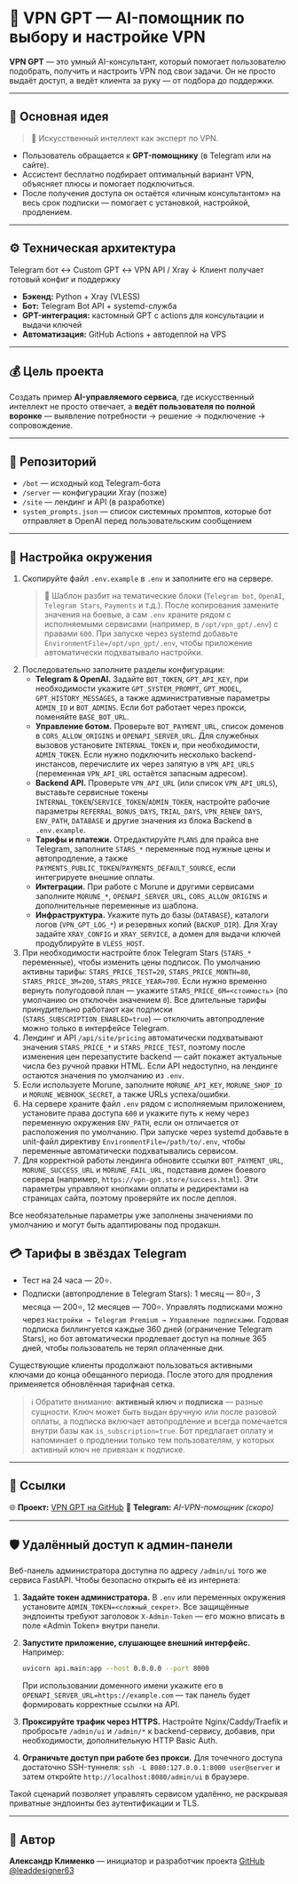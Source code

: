 # 🤖 VPN GPT — AI-помощник по выбору и настройке VPN

**VPN GPT** — это умный AI-консультант, который помогает пользователю подобрать, получить и настроить VPN под свои задачи.
Он не просто выдаёт доступ, а ведёт клиента за руку — от подбора до поддержки.

---

## 🚀 Основная идея

> 🧠 Искусственный интеллект как эксперт по VPN.

- Пользователь обращается к **GPT-помощнику** (в Telegram или на сайте).  
- Ассистент бесплатно подбирает оптимальный вариант VPN, объясняет плюсы и помогает подключиться.  
- После получения доступа он остаётся «личным консультантом» на весь срок подписки — помогает с установкой, настройкой, продлением.

---

## ⚙️ Техническая архитектура
Telegram бот ↔ Custom GPT ↔ VPN API / Xray
↓
Клиент получает
готовый конфиг и поддержку


- **Бэкенд:** Python + Xray (VLESS)  
- **Бот:** Telegram Bot API + systemd-служба  
- **GPT-интеграция:** кастомный GPT с actions для консультации и выдачи ключей
- **Автоматизация:** GitHub Actions + автодеплой на VPS  

---

## 💰 Цель проекта

Создать пример **AI-управляемого сервиса**, где искусственный интеллект не просто отвечает,
а **ведёт пользователя по полной воронке** — выявление потребности → решение → подключение → сопровождение.

---

## 🧩 Репозиторий

- `/bot` — исходный код Telegram-бота
- `/server` — конфигурации Xray (позже)
- `/site` — лендинг и API (в разработке)
- `system_prompts.json` — список системных промптов, которые бот отправляет в OpenAI перед пользовательским сообщением

---

## 🔐 Настройка окружения

1. Скопируйте файл `.env.example` в `.env` и заполните его на сервере.
   > 📁 Шаблон разбит на тематические блоки (`Telegram bot`, `OpenAI`, `Telegram Stars`, `Payments` и т.д.). После копирования
   > замените значения на боевые, а сам `.env` храните рядом с исполняемыми сервисами (например, в `/opt/vpn_gpt/.env`) с правами `600`.
   > При запуске через systemd добавьте `EnvironmentFile=/opt/vpn_gpt/.env`, чтобы приложение автоматически подхватывало настройки.
2. Последовательно заполните разделы конфигурации:
   - **Telegram & OpenAI.** Задайте `BOT_TOKEN`, `GPT_API_KEY`, при необходимости укажите `GPT_SYSTEM_PROMPT`, `GPT_MODEL`, `GPT_HISTORY_MESSAGES`, а также административные параметры `ADMIN_ID` и `BOT_ADMINS`. Если бот работает через прокси, поменяйте `BASE_BOT_URL`.
   - **Управление ботом.** Проверьте `BOT_PAYMENT_URL`, список доменов в `CORS_ALLOW_ORIGINS` и `OPENAPI_SERVER_URL`. Для служебных вызовов установите `INTERNAL_TOKEN` и, при необходимости, `ADMIN_TOKEN`. Если нужно подключить несколько backend-инстансов, перечислите их через запятую в `VPN_API_URLS` (переменная `VPN_API_URL` остаётся запасным адресом).
   - **Backend API.** Проверьте `VPN_API_URL` (или список `VPN_API_URLS`), выставьте сервисные токены `INTERNAL_TOKEN`/`SERVICE_TOKEN`/`ADMIN_TOKEN`, настройте рабочие параметры `REFERRAL_BONUS_DAYS`, `TRIAL_DAYS`, `VPN_RENEW_DAYS`, `ENV_PATH`, `DATABASE` и другие значения из блока Backend в `.env.example`.
   - **Тарифы и платежи.** Отредактируйте `PLANS` для прайса вне Telegram, заполните `STARS_*` переменные под нужные цены и автопродление, а также `PAYMENTS_PUBLIC_TOKEN`/`PAYMENTS_DEFAULT_SOURCE`, если интегрируете внешние оплаты.
   - **Интеграции.** При работе с Morune и другими сервисами заполните `MORUNE_*`, `OPENAPI_SERVER_URL`, `CORS_ALLOW_ORIGINS` и дополнительные переменные из шаблона.
   - **Инфраструктура.** Укажите путь до базы (`DATABASE`), каталоги логов (`VPN_GPT_LOG_*`) и резервных копий (`BACKUP_DIR`). Для Xray задайте `XRAY_CONFIG` и `XRAY_SERVICE`, а домен для выдачи ключей продублируйте в `VLESS_HOST`.
3. При необходимости настройте блок Telegram Stars (`STARS_*` переменные), чтобы изменить цены подписок. По умолчанию активны тарифы: `STARS_PRICE_TEST=20`, `STARS_PRICE_MONTH=80`, `STARS_PRICE_3M=200`, `STARS_PRICE_YEAR=700`. Если нужно временно вернуть полугодовой план — укажите `STARS_PRICE_6M=<стоимость>` (по умолчанию он отключён значением `0`). Все длительные тарифы принудительно работают как подписки (`STARS_SUBSCRIPTION_ENABLED=true`) — отключить автопродление можно только в интерфейсе Telegram.
4. Лендинг и API `/api/site/pricing` автоматически подхватывают значения `STARS_PRICE_*` и `STARS_PRICE_TEST`, поэтому после изменения цен перезапустите backend — сайт покажет актуальные числа без ручной правки HTML. Если API недоступно, на лендинге остаются значения по умолчанию из `.env`.
5. Если используете Morune, заполните `MORUNE_API_KEY`, `MORUNE_SHOP_ID` и `MORUNE_WEBHOOK_SECRET`, а также URLs успеха/ошибки.
6. На сервере храните файл `.env` рядом с исполняемым приложением, установите права доступа `600` и укажите путь к нему через переменную окружения `ENV_PATH`, если он отличается от расположения по умолчанию. При запуске через systemd добавьте в unit-файл директиву `EnvironmentFile=/path/to/.env`, чтобы переменные автоматически подхватывались сервисом.
7. Для корректной работы лендинга обновите ссылки `BOT_PAYMENT_URL`, `MORUNE_SUCCESS_URL` и `MORUNE_FAIL_URL`, подставив домен боевого сервера (например, `https://vpn-gpt.store/success.html`). Эти параметры управляют кнопками оплаты и редиректами на страницах сайта, поэтому проверяйте их после деплоя.

Все необязательные параметры уже заполнены значениями по умолчанию и могут быть адаптированы под продакшн.

## 💳 Тарифы в звёздах Telegram

- Тест на 24 часа — 20⭐.
- Подписки (автопродление в Telegram Stars): 1 месяц — 80⭐, 3 месяца — 200⭐, 12 месяцев — 700⭐. Управлять подписками можно через `Настройки → Telegram Premium → Управление подписками`. Годовая подписка биллингуется каждые 360 дней (ограничение Telegram Stars), но бот автоматически продлевает доступ на полные 365 дней, чтобы пользователь не терял оплаченные дни.

Существующие клиенты продолжают пользоваться активными ключами до конца обещанного периода. После этого для продления применяется обновлённая тарифная сетка.

> ℹ️ Обратите внимание: **активный ключ** и **подписка** — разные сущности. Ключ может быть выдан вручную или после разовой оплаты, а подписка включает автопродление и всегда помечается внутри базы как `is_subscription=true`. Бот предлагает оплату и напоминает о продлении только тем пользователям, у которых активный ключ не привязан к подписке.

---

## 🔗 Ссылки

🌐 **Проект:** [VPN GPT на GitHub](https://github.com/leaddesigner63/VPN_GPT)
🤖 **Telegram:** *AI-VPN-помощник (скоро)*

---

## 🛡️ Удалённый доступ к админ-панели

Веб-панель администратора доступна по адресу `/admin/ui` того же сервиса FastAPI. Чтобы безопасно открыть её из интернета:

1. **Задайте токен администратора.** В `.env` или переменных окружения установите `ADMIN_TOKEN=<сложный_секрет>`. Все защищённые эндпоинты требуют заголовок `X-Admin-Token` — его можно вписать в поле «Admin Token» внутри панели.
2. **Запустите приложение, слушающее внешний интерфейс.** Например:

   ```bash
   uvicorn api.main:app --host 0.0.0.0 --port 8000
   ```

   При использовании доменного имени укажите его в `OPENAPI_SERVER_URL=https://example.com` — так панель будет формировать корректные ссылки на API.
3. **Проксируйте трафик через HTTPS.** Настройте Nginx/Caddy/Traefik и пробросьте `/admin/ui` и `/admin/*` к backend-сервису, добавив, при необходимости, дополнительную HTTP Basic Auth.
4. **Ограничьте доступ при работе без прокси.** Для точечного доступа достаточно SSH-туннеля: `ssh -L 8080:127.0.0.1:8000 user@server` и затем откройте `http://localhost:8080/admin/ui` в браузере.

Такой сценарий позволяет управлять сервисом удалённо, не раскрывая приватные эндпоинты без аутентификации и TLS.

---

## 🧠 Автор
**Александр Клименко** — инициатор и разработчик проекта
[GitHub @leaddesigner63](https://github.com/leaddesigner63)


